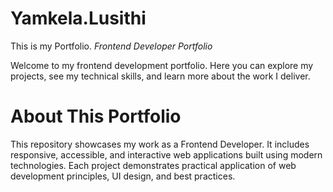# Yamkela.Lusithi
This is my Portfolio.
*Frontend Developer Portfolio*

Welcome to my frontend development portfolio. Here you can explore my projects, see my technical skills, and learn more about the work I deliver.

# About This Portfolio

This repository showcases my work as a Frontend Developer.
It includes responsive, accessible, and interactive web applications built using modern technologies. Each project demonstrates practical application of web development principles, UI design, and best practices.
